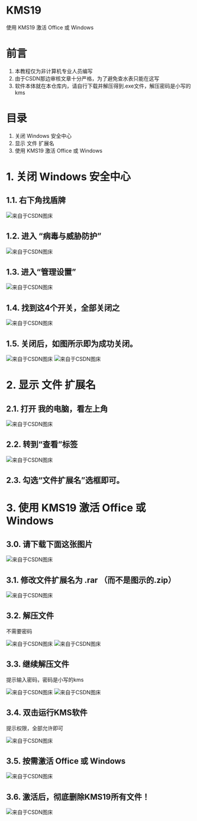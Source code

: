 # KMS19
使用 KMS19 激活 Office 或 Windows


# 前言
1. 本教程仅为非计算机专业人员编写
2. 由于CSDN那边审核文章十分严格，为了避免查水表只能在这写
3. 软件本体就在本仓库内，请自行下载并解压得到.exe文件，解压密码是小写的kms


# 目录
1. 关闭 Windows 安全中心
2. 显示 文件 扩展名
3. 使用 KMS19 激活 Office 或 Windows


# 1. 关闭 Windows 安全中心
## 1.1. 右下角找盾牌
![来自于CSDN图床](https://img-blog.csdnimg.cn/20201018111404336.png#pic_center)

## 1.2. 进入 “病毒与威胁防护”
![来自于CSDN图床](https://img-blog.csdnimg.cn/20201018111418913.png?x-oss-process=image/watermark,type_ZmFuZ3poZW5naGVpdGk,shadow_10,text_aHR0cHM6Ly9ibG9nLmNzZG4ubmV0L3dlaXhpbl80NTY4NjIwMQ==,size_16,color_FFFFFF,t_70#pic_center)

## 1.3. 进入“管理设置”
![来自于CSDN图床](https://img-blog.csdnimg.cn/20201018111431152.png?x-oss-process=image/watermark,type_ZmFuZ3poZW5naGVpdGk,shadow_10,text_aHR0cHM6Ly9ibG9nLmNzZG4ubmV0L3dlaXhpbl80NTY4NjIwMQ==,size_16,color_FFFFFF,t_70#pic_center)

## 1.4. 找到这4个开关，全部关闭之
![来自于CSDN图床](https://img-blog.csdnimg.cn/20201018111440467.png?x-oss-process=image/watermark,type_ZmFuZ3poZW5naGVpdGk,shadow_10,text_aHR0cHM6Ly9ibG9nLmNzZG4ubmV0L3dlaXhpbl80NTY4NjIwMQ==,size_16,color_FFFFFF,t_70#pic_center)

## 1.5. 关闭后，如图所示即为成功关闭。
![来自于CSDN图床](https://img-blog.csdnimg.cn/2020101811151083.png?x-oss-process=image/watermark,type_ZmFuZ3poZW5naGVpdGk,shadow_10,text_aHR0cHM6Ly9ibG9nLmNzZG4ubmV0L3dlaXhpbl80NTY4NjIwMQ==,size_16,color_FFFFFF,t_70#pic_center)
![来自于CSDN图床](https://img-blog.csdnimg.cn/20201018111531407.png#picleft)


# 2. 显示 文件 扩展名
## 2.1. 打开 我的电脑，看左上角
![来自于CSDN图床](https://img-blog.csdnimg.cn/2020101811155461.png#pic_center)

## 2.2. 转到“查看”标签
![来自于CSDN图床](https://img-blog.csdnimg.cn/20201018111604553.png?x-oss-process=image/watermark,type_ZmFuZ3poZW5naGVpdGk,shadow_10,text_aHR0cHM6Ly9ibG9nLmNzZG4ubmV0L3dlaXhpbl80NTY4NjIwMQ==,size_16,color_FFFFFF,t_70#pic_center)

## 2.3. 勾选“文件扩展名”选框即可。


# 3. 使用 KMS19 激活 Office 或 Windows
## 3.0. 请下载下面这张图片
![来自于CSDN图床](https://img-blog.csdnimg.cn/20201018111622709.jpg#pic_center)

## 3.1. 修改文件扩展名为 .rar （而不是图示的.zip）
![来自于CSDN图床](https://img-blog.csdnimg.cn/20201018111711379.png?x-oss-process=image/watermark,type_ZmFuZ3poZW5naGVpdGk,shadow_10,text_aHR0cHM6Ly9ibG9nLmNzZG4ubmV0L3dlaXhpbl80NTY4NjIwMQ==,size_16,color_FFFFFF,t_70#pic_center)

## 3.2. 解压文件
不需要密码

![来自于CSDN图床](https://img-blog.csdnimg.cn/20201018111721834.png?x-oss-process=image/watermark,type_ZmFuZ3poZW5naGVpdGk,shadow_10,text_aHR0cHM6Ly9ibG9nLmNzZG4ubmV0L3dlaXhpbl80NTY4NjIwMQ==,size_16,color_FFFFFF,t_70#pic_center)
![来自于CSDN图床](https://img-blog.csdnimg.cn/20201018111733375.png?x-oss-process=image/watermark,type_ZmFuZ3poZW5naGVpdGk,shadow_10,text_aHR0cHM6Ly9ibG9nLmNzZG4ubmV0L3dlaXhpbl80NTY4NjIwMQ==,size_16,color_FFFFFF,t_70#pic_center)

## 3.3. 继续解压文件
提示输入密码，密码是小写的kms

![来自于CSDN图床](https://img-blog.csdnimg.cn/20201018111751239.png?x-oss-process=image/watermark,type_ZmFuZ3poZW5naGVpdGk,shadow_10,text_aHR0cHM6Ly9ibG9nLmNzZG4ubmV0L3dlaXhpbl80NTY4NjIwMQ==,size_16,color_FFFFFF,t_70#pic_center)
![来自于CSDN图床](https://img-blog.csdnimg.cn/20201018111808226.png?x-oss-process=image/watermark,type_ZmFuZ3poZW5naGVpdGk,shadow_10,text_aHR0cHM6Ly9ibG9nLmNzZG4ubmV0L3dlaXhpbl80NTY4NjIwMQ==,size_16,color_FFFFFF,t_70#pic_center)

## 3.4. 双击运行KMS软件
提示权限，全部允许即可

![来自于CSDN图床](https://img-blog.csdnimg.cn/20201018111820416.png#pic_center)

## 3.5. 按需激活 Office 或 Windows
![来自于CSDN图床](https://img-blog.csdnimg.cn/20201018111830961.png?x-oss-process=image/watermark,type_ZmFuZ3poZW5naGVpdGk,shadow_10,text_aHR0cHM6Ly9ibG9nLmNzZG4ubmV0L3dlaXhpbl80NTY4NjIwMQ==,size_16,color_FFFFFF,t_70#pic_center)

## 3.6. 激活后，彻底删除KMS19所有文件！
![来自于CSDN图床](https://img-blog.csdnimg.cn/20201018111842975.png?x-oss-process=image/watermark,type_ZmFuZ3poZW5naGVpdGk,shadow_10,text_aHR0cHM6Ly9ibG9nLmNzZG4ubmV0L3dlaXhpbl80NTY4NjIwMQ==,size_16,color_FFFFFF,t_70#pic_center)
